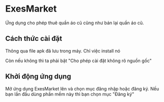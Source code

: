 # ExesMarket

Ứng dụng cho phép thuê quần áo cũ cũng như bán lại quần áo cũ.

## Cách thức cài đặt

Thông qua file apk đã lưu trong máy. Chỉ việc install nó

Còn nếu không thì ta phải bật "Cho phép cài đặt không rõ nguồn gốc"

## Khởi động ứng dụng

Mở ứng dụng ExesMarket lên và chọn mục đăng nhập hoặc đăng ký. Nếu bạn lần đầu dùng phần mềm này thì bạn chọn mục "Đăng ký"
